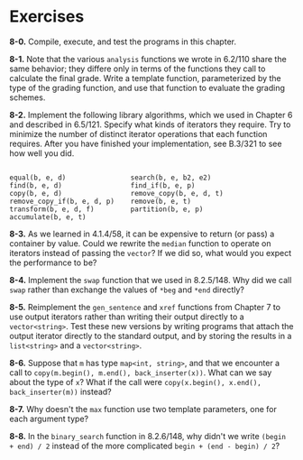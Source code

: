 # Exercises

**8-0.** Compile, execute, and test the programs in this chapter.

**8-1.** Note that the various `analysis` functions we wrote in 6.2/110 share 
the same behavior; they differe only in terms of the functions they call to
calculate the final grade. Write a template function, parameterized by the type
of the grading function, and use that function to evaluate the grading schemes.

**8-2.** Implement the following library algorithms, which we used in Chapter 6
and described in 6.5/121. Specify what kinds of iterators they require. Try to
minimize the number of distinct iterator operations that each function requires.
After you have finished your implementation, see B.3/321 to see how well you 
did.

```

equal(b, e, d)                search(b, e, b2, e2)
find(b, e, d)                 find_if(b, e, p)
copy(b, e, d)                 remove_copy(b, e, d, t)
remove_copy_if(b, e, d, p)    remove(b, e, t)
transform(b, e, d, f)         partition(b, e, p)
accumulate(b, e, t)

```

**8-3.** As we learned in 4.1.4/58, it can be expensive to return (or pass) a 
container by value. Could we rewrite the `median` function to operate on 
iterators instead of passing the `vector`? If we did so, what would you expect
the performance to be?

**8-4.** Implement the `swap` function that we used in 8.2.5/148. Why did we
call `swap` rather than exchange the values of `*beg` and `*end` directly?

**8-5.** Reimplement the `gen_sentence` and `xref` functions from Chapter 7 to
use output iterators rather than writing their output directly to a 
`vector<string>`. Test these new versions by writing programs that attach the 
output iterator directly to the standard output, and by storing the results
in a `list<string>` and a `vector<string>`.

**8-6.** Suppose that `m` has type `map<int, string>`, and that we encounter a
call to `copy(m.begin(), m.end(), back_inserter(x))`. What can we say about the
type of `x`? What if the call were `copy(x.begin(), x.end(), back_inserter(m))`
instead?

**8-7.** Why doesn't the `max` function use two template parameters, one for 
each argument type?

**8-8.** In the `binary_search` function in 8.2.6/148, why didn't we write
`(begin + end) / 2` instead of the more complicated `begin + (end - begin) / 2`?
